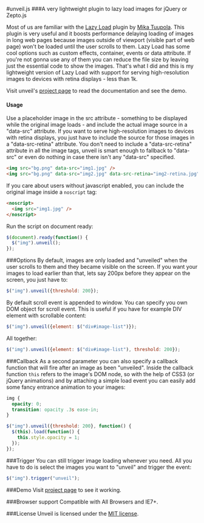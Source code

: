 #unveil.js
###A very lightweight plugin to lazy load images for jQuery or Zepto.js



Most of us are familiar with the [Lazy Load](http://www.appelsiini.net/projects/lazyload) plugin by [Mika Tuupola](http://www.appelsiini.net/).
This plugin is very useful and it boosts performance delaying loading of images in long web pages because images outside of viewport (visible part of web page) won't be loaded until the user scrolls to them.
Lazy Load has some cool options such as custom effects, container, events or data attribute. If you're not gonna use any of them you can reduce the file size by leaving just the essential code to show the images.
That's what I did and this is my lightweight version of Lazy Load with support for serving high-resolution images to devices with retina displays - less than 1k.

Visit unveil's [project page](http://luis-almeida.github.com/unveil/) to read the documentation and see the demo.



#### Usage
Use a placeholder image in the src attribute - something to be displayed while the original image loads - and include the actual image source in a "data-src" attribute.
If you want to serve high-resolution images to devices with retina displays, you just have to include the source for those images in a "data-src-retina" attribute.
You don't need to include a "data-src-retina" attribute in all the image tags, unveil is smart enough to fallback to "data-src" or even do nothing in case there isn't any "data-src" specified.
```html
<img src="bg.png" data-src="img1.jpg" />
<img src="bg.png" data-src="img2.jpg" data-src-retina="img2-retina.jpg" />
```
If you care about users without javascript enabled, you can include the original image inside a ```noscript``` tag:
```html
<noscript>
  <img src="img1.jpg" />
</noscript>
```
Run the script on document ready:
```javascript
$(document).ready(function() {
  $("img").unveil();
});
```



###Options
By default, images are only loaded and "unveiled" when the user scrolls to them and they became visible on the screen.
If you want your images to load earlier than that, lets say 200px before they appear on the screen, you just have to:
```javascript
$("img").unveil({threshold: 200});
```

By default scroll event is appended to window. You can specify you own DOM object for scroll event. This is useful if you have for example DIV element with scrollable content:
```javascript
$("img").unveil({element: $("div#image-list")});
```

All together:
```javascript
$("img").unveil({element: $("div#image-list"), threshold: 200});
```

###Callback
As a second parameter you can also specify a callback function that will fire after an image as been "unveiled".
Inside the callback function ```this``` refers to the image's DOM node, so with the help of CSS3 (or jQuery animations) and by attaching a simple load event you can easily add some fancy entrance animation to your images:
```css
img {
  opacity: 0;
  transition: opacity .3s ease-in;
}
```
```javascript
$("img").unveil({threshold: 200}, function() {
  $(this).load(function() {
    this.style.opacity = 1;
  });
});
```



###Trigger
You can still trigger image loading whenever you need.
All you have to do is select the images you want to "unveil" and trigger the event:
```javascript
$("img").trigger("unveil");
```



###Demo
Visit [project page](http://luis-almeida.github.com/unveil/) to see it working.



###Browser support
Compatible with All Browsers and IE7+.


###License
Unveil is licensed under the [MIT license](http://opensource.org/licenses/MIT).
